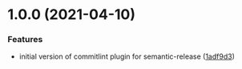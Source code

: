 # 1.0.0 (2021-04-10)


### Features

* initial version of commitlint plugin for semantic-release ([1adf9d3](https://github.com/XC-/semantic-release-commitlint/commit/1adf9d3b86fe218519b25f864ca3c78119e4c93a))
